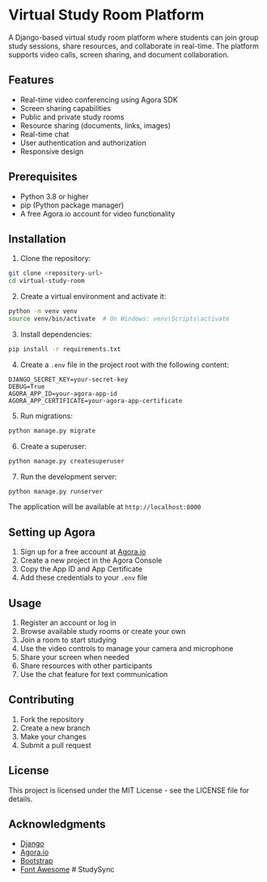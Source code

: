 # Virtual Study Room Platform

A Django-based virtual study room platform where students can join group study sessions, share resources, and collaborate in real-time. The platform supports video calls, screen sharing, and document collaboration.

## Features

- Real-time video conferencing using Agora SDK
- Screen sharing capabilities
- Public and private study rooms
- Resource sharing (documents, links, images)
- Real-time chat
- User authentication and authorization
- Responsive design

## Prerequisites

- Python 3.8 or higher
- pip (Python package manager)
- A free Agora.io account for video functionality

## Installation

1. Clone the repository:
```bash
git clone <repository-url>
cd virtual-study-room
```

2. Create a virtual environment and activate it:
```bash
python -m venv venv
source venv/bin/activate  # On Windows: venv\Scripts\activate
```

3. Install dependencies:
```bash
pip install -r requirements.txt
```

4. Create a `.env` file in the project root with the following content:
```
DJANGO_SECRET_KEY=your-secret-key
DEBUG=True
AGORA_APP_ID=your-agora-app-id
AGORA_APP_CERTIFICATE=your-agora-app-certificate
```

5. Run migrations:
```bash
python manage.py migrate
```

6. Create a superuser:
```bash
python manage.py createsuperuser
```

7. Run the development server:
```bash
python manage.py runserver
```

The application will be available at `http://localhost:8000`

## Setting up Agora

1. Sign up for a free account at [Agora.io](https://www.agora.io)
2. Create a new project in the Agora Console
3. Copy the App ID and App Certificate
4. Add these credentials to your `.env` file

## Usage

1. Register an account or log in
2. Browse available study rooms or create your own
3. Join a room to start studying
4. Use the video controls to manage your camera and microphone
5. Share your screen when needed
6. Share resources with other participants
7. Use the chat feature for text communication

## Contributing

1. Fork the repository
2. Create a new branch
3. Make your changes
4. Submit a pull request

## License

This project is licensed under the MIT License - see the LICENSE file for details.

## Acknowledgments

- [Django](https://www.djangoproject.com/)
- [Agora.io](https://www.agora.io)
- [Bootstrap](https://getbootstrap.com/)
- [Font Awesome](https://fontawesome.com/) #   S t u d y S y n c  
 